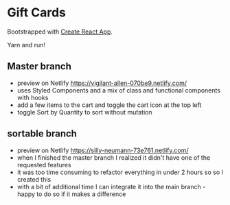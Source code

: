 # Gift Cards

Bootstrapped with [Create React App](https://github.com/facebook/create-react-app).

Yarn and run!

## Master branch
* preview on Netlify https://vigilant-allen-070be9.netlify.com/
* uses Styled Components and a mix of class and functional components with hooks
* add a few items to the cart and toggle the cart icon at the top left
* toggle Sort by Quantity to sort without mutation

## sortable branch
* preview on Netlify https://silly-neumann-73e761.netlify.com/
* when I finished the master branch I realized it didn't have one of the requested features 
* it was too time consuming to refactor everything in under 2 hours so so I created this
* with a bit of additional time I can integrate it into the main branch - happy to do so if it makes a difference

